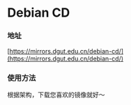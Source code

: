 # Debian CD

### 地址

[https://mirrors.dgut.edu.cn/debian-cd/](https://mirrors.dgut.edu.cn/debian-cd/)

### 使用方法

根据架构，下载您喜欢的镜像就好～

